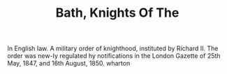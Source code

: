 ---
title: Bath, Knights Of The
letter: B
permalink: "/definitions/bath-knights-of-the.html"
body: In English Iaw. A military order of knighthood, instituted by Richard II. The
  order was new-Iy regulated hy notifications in the London Gazette of 25th May, 1847,
  and 16th August, 1850. wharton
published_at: '2018-07-07'
layout: post
---
